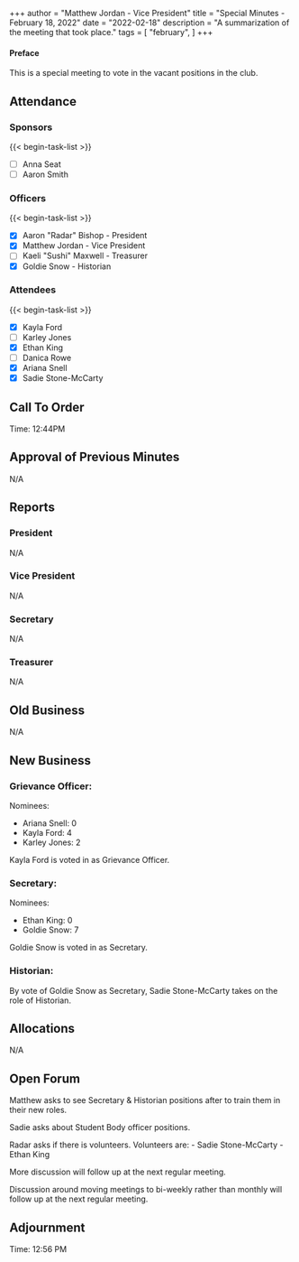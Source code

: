 +++
author = "Matthew Jordan - Vice President"
title = "Special Minutes - February 18, 2022"
date = "2022-02-18"
description = "A summarization of the meeting that took place."
tags = [
    "february",
]
+++

#### Preface
This is a special meeting to vote in the vacant positions in the club.

## Attendance
  ### Sponsors
  {{< begin-task-list >}}
  - [ ] Anna Seat
  - [ ] Aaron Smith
  ### Officers
  {{< begin-task-list >}}
  - [x] Aaron "Radar" Bishop - President
  - [x] Matthew Jordan - Vice President
  - [ ] Kaeli "Sushi" Maxwell - Treasurer
  - [x] Goldie Snow - Historian
  ### Attendees
  {{< begin-task-list >}}
  - [x] Kayla Ford
  - [ ] Karley Jones
  - [x] Ethan King
  - [ ] Danica Rowe
  - [x] Ariana Snell
  - [x] Sadie Stone-McCarty

## Call To Order
Time: 12:44PM

## Approval of Previous Minutes
N/A

## Reports
### President
N/A
### Vice President
N/A
### Secretary
N/A
### Treasurer
N/A
## Old Business
N/A
## New Business
### Grievance Officer:
Nominees:
  - Ariana Snell: 0
  - Kayla Ford: 4
  - Karley Jones: 2

Kayla Ford is voted in as Grievance Officer.

### Secretary:
Nominees:
  - Ethan King: 0
  - Goldie Snow: 7 

Goldie Snow is voted in as Secretary.

### Historian:
By vote of Goldie Snow as Secretary, Sadie Stone-McCarty takes on the role of Historian.

## Allocations
N/A

## Open Forum

Matthew asks to see Secretary & Historian positions after to train them in their new roles.

Sadie asks about Student Body officer positions.

Radar asks if there is volunteers.
Volunteers are:
    - Sadie Stone-McCarty
    - Ethan King

More discussion will follow up at the next regular meeting.

Discussion around moving meetings to bi-weekly rather than monthly will follow up at the next regular meeting.

## Adjournment
Time: 12:56 PM